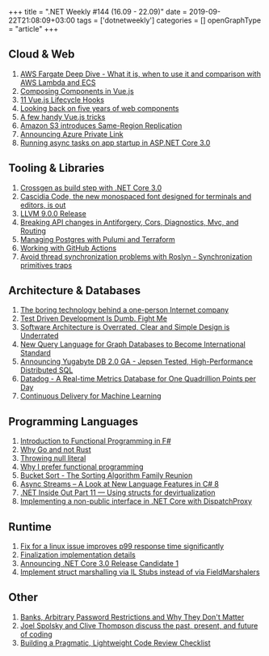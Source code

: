 +++
title = ".NET Weekly #144 (16.09 - 22.09)"
date = 2019-09-22T21:08:09+03:00
tags = ['dotnetweekly']
categories = []
openGraphType = "article"
+++

## Cloud & Web

1. [AWS Fargate Deep Dive - What it is, when to use it and comparison with AWS Lambda and ECS](https://www.learnaws.org/2019/09/14/deep-dive-aws-fargate/)
1. [Composing Components in Vue.js](https://dulisz.com/blog/composing-components-in-vue-js/)
1. [11 Vue.js Lifecycle Hooks](https://medium.com/notonlycss/11-vue-js-lifecycle-hooks-3c8251e1996a)
1. [Looking back on five years of web components](https://bitworking.org/news/2019/07/looking-back-on-five-years-of-web-components)
1. [A few handy Vue.js tricks](https://medium.com/@marko.zunic/a-few-handy-vue-js-tricks-832703cff426)
1. [Amazon S3 introduces Same-Region Replication](https://aws.amazon.com/about-aws/whats-new/2019/09/amazon-s3-introduces-same-region-replication/)
1. [Announcing Azure Private Link](https://azure.microsoft.com/en-us/blog/announcing-azure-private-link/)
1. [Running async tasks on app startup in ASP.NET Core 3.0](https://andrewlock.net/running-async-tasks-on-app-startup-in-asp-net-core-3/)

<!--more-->

## Tooling & Libraries

1. [Crossgen as build step with .NET Core 3.0](https://codetherapist.com/blog/netconf-netcore3-crossgen/)
1. [Cascidia Code, the new monospaced font designed for terminals and editors, is out](https://devblogs.microsoft.com/commandline/cascadia-code/)
1. [LLVM 9.0.0 Release](http://lists.llvm.org/pipermail/llvm-dev/2019-September/135304.html)
1. [Breaking API changes in Antiforgery, Cors, Diagnostics, Mvc, and Routing](https://github.com/aspnet/Announcements/issues/387)
1. [Managing Postgres with Pulumi and Terraform](https://www.reillywood.com/blog/pulumi-postgres/)
1. [Working with GitHub Actions](https://jeffrafter.com/working-with-github-actions/)
1. [Avoid thread synchronization problems with Roslyn - Synchronization primitives traps](https://cezarypiatek.github.io/post/avoid-multithreading-traps-p2/)

## Architecture & Databases

1. [The boring technology behind a one-person Internet company](https://broadcast.listennotes.com/the-boring-technology-behind-listen-notes-56697c2e347b)
1. [Test Driven Development Is Dumb. Fight Me](https://itnext.io/test-driven-development-is-dumb-fight-me-a38b3033280c)
1. [Software Architecture is Overrated, Clear and Simple Design is Underrated](https://blog.pragmaticengineer.com/software-architecture-is-overrated/)
1. [New Query Language for Graph Databases to Become International Standard](https://neo4j.com/press-releases/query-language-graph-databases-international-standard/)
1. [Announcing Yugabyte DB 2.0 GA - Jepsen Tested, High-Performance Distributed SQL](https://blog.yugabyte.com/announcing-yugabyte-db-2-0-ga-jepsen-tested-high-performance-distributed-sql/)
1. [Datadog - A Real-time Metrics Database for One Quadrillion Points per Day](https://www.infoq.com/presentations/datadog-metrics-db/)
1. [Continuous Delivery for Machine Learning](https://martinfowler.com/articles/cd4ml.html)

## Programming Languages

1. [Introduction to Functional Programming in F#](https://www.softwarepark.cc/blog/2019/9/12/introduction-to-functional-programming-in-f)
1. [Why Go and not Rust](https://kristoff.it/blog/why-go-and-not-rust/)
1. [Throwing null literal](https://www.tabsoverspaces.com/233800-throwing-null-literal)
1. [Why I prefer functional programming](https://morgenthum.dev/articles/why-prefer-fp)
1. [Bucket Sort - The Sorting Algorithm Family Reunion](https://exceptionnotfound.net/bucket-sort-csharp-the-sorting-algorithm-family-reunion/)
1. [Async Streams – A Look at New Language Features in C# 8](https://blog.jetbrains.com/dotnet/2019/09/16/async-streams-look-new-language-features-c-8/)
1. [.NET Inside Out Part 11 — Using structs for devirtualization](https://blog.adamfurmanek.pl/2019/09/21/net-inside-out-part-11-using-structs-for-devirtualization/)
1. [Implementing a non-public interface in .NET Core with DispatchProxy](https://www.strathweb.com/2019/09/implementing-a-non-public-interface-in-net-core-with-dispatchproxy/)

## Runtime

1. [Fix for a linux issue improves p99 response time significantly](https://twitter.com/KooKiz/status/1173514597061599232?s=09)
1. [Finalization implementation details](https://devblogs.microsoft.com/dotnet/finalization-implementation-details/)
1. [Announcing .NET Core 3.0 Release Candidate 1](https://devblogs.microsoft.com/dotnet/announcing-net-core-3-0-release-candidate-1/)
1. [Implement struct marshalling via IL Stubs instead of via FieldMarshalers](https://github.com/dotnet/coreclr/pull/26340)

## Other

1. [Banks, Arbitrary Password Restrictions and Why They Don't Matter](https://www.troyhunt.com/banks-arbitrary-password-restrictions-and-why-they-dont-matter/)
1. [Joel Spolsky and Clive Thompson discuss the past, present, and future of coding](https://stackoverflow.blog/2019/09/17/joel-spolsky-clive-thompson-discuss-coders-software-programming/?cb=1)
1. [Building a Pragmatic, Lightweight Code Review Checklist](https://blog.submain.com/building-code-review-checklist/)
